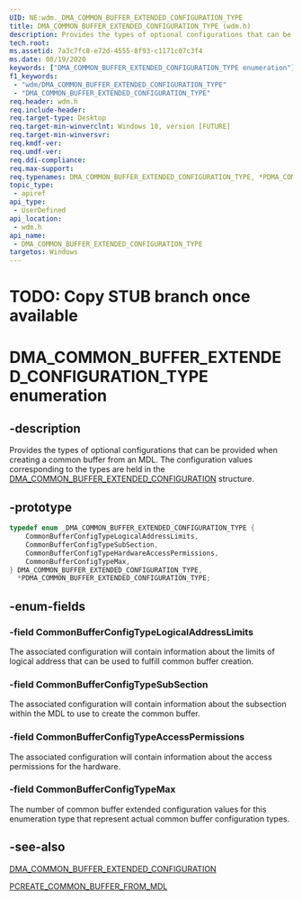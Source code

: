 ```yaml
---
UID: NE:wdm._DMA_COMMON_BUFFER_EXTENDED_CONFIGURATION_TYPE
title: DMA_COMMON_BUFFER_EXTENDED_CONFIGURATION_TYPE (wdm.h)
description: Provides the types of optional configurations that can be provided when creating a common buffer from an MDL. The configuration values corresponding to the types are held in the DMA_COMMON_BUFFER_EXTENDED_CONFIGURATION structure.
tech.root:
ms.assetid: 7a3c7fc8-e72d-4555-8f93-c1171c07c3f4
ms.date: 08/19/2020
keywords: ["DMA_COMMON_BUFFER_EXTENDED_CONFIGURATION_TYPE enumeration"]
f1_keywords:
 - "wdm/DMA_COMMON_BUFFER_EXTENDED_CONFIGURATION_TYPE"
 - "DMA_COMMON_BUFFER_EXTENDED_CONFIGURATION_TYPE"
req.header: wdm.h
req.include-header:
req.target-type: Desktop
req.target-min-winverclnt: Windows 10, version [FUTURE]
req.target-min-winversvr:
req.kmdf-ver:
req.umdf-ver:
req.ddi-compliance:
req.max-support:
req.typenames: DMA_COMMON_BUFFER_EXTENDED_CONFIGURATION_TYPE, *PDMA_COMMON_BUFFER_EXTENDED_CONFIGURATION_TYPE
topic_type:
 - apiref
api_type:
 - UserDefined
api_location:
 - wdm.h
api_name:
 - DMA_COMMON_BUFFER_EXTENDED_CONFIGURATION_TYPE
targetos: Windows
---
```


# TODO: Copy STUB branch once available

# DMA_COMMON_BUFFER_EXTENDED_CONFIGURATION_TYPE enumeration

## -description

Provides the types of optional configurations that can be provided when creating a common buffer from an MDL. The configuration values corresponding to the types are held in the [DMA_COMMON_BUFFER_EXTENDED_CONFIGURATION](ns-wdm-_dma_common_buffer_extended_configuration.md) structure.

## -prototype

```cpp
typedef enum _DMA_COMMON_BUFFER_EXTENDED_CONFIGURATION_TYPE {
    CommonBufferConfigTypeLogicalAddressLimits,
    CommonBufferConfigTypeSubSection,
    CommonBufferConfigTypeHardwareAccessPermissions,
    CommonBufferConfigTypeMax,
} DMA_COMMON_BUFFER_EXTENDED_CONFIGURATION_TYPE,
  *PDMA_COMMON_BUFFER_EXTENDED_CONFIGURATION_TYPE;
```

## -enum-fields

### -field CommonBufferConfigTypeLogicalAddressLimits

The associated configuration will contain information about the limits of logical address that can be used to fulfill common buffer creation.

### -field CommonBufferConfigTypeSubSection

The associated configuration will contain information about the subsection within the MDL to use to create the common buffer.

### -field CommonBufferConfigTypeAccessPermissions

The associated configuration will contain information about the access permissions for the hardware.

### -field CommonBufferConfigTypeMax

The number of common buffer extended configuration values for this enumeration type that represent actual common buffer configuration types.

## -see-also

[DMA_COMMON_BUFFER_EXTENDED_CONFIGURATION](ns-wdm-_dma_common_buffer_extended_configuration.md)

[PCREATE_COMMON_BUFFER_FROM_MDL](nc-wdm-pcreate-common-buffer-from-mdl.md)